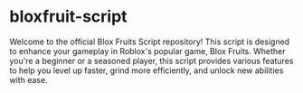 # bloxfruit-script
Welcome to the official Blox Fruits Script repository! This script is designed to enhance your gameplay in Roblox's popular game, Blox Fruits. Whether you're a beginner or a seasoned player, this script provides various features to help you level up faster, grind more efficiently, and unlock new abilities with ease.
